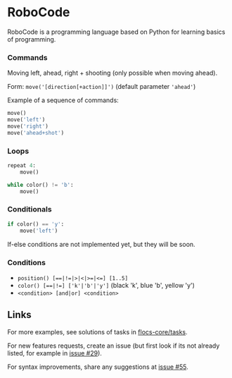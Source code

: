 # RoboCode

RoboCode is a programming language based on Python for learning basics of programming.

### Commands

Moving left, ahead, right + shooting (only possible when moving ahead).

Form: `move('[direction[+action]]')` (default parameter `'ahead'`)

Example of a sequence of commands:

```python
move()
move('left')
move('right')
move('ahead+shot')
```

### Loops

```python
repeat 4:
    move()
```

```python
while color() != 'b':
    move()
```


### Conditionals


```python
if color() == 'y':
    move('left')
```

If-else conditions are not implemented yet, but they will be soon.

### Conditions

- `position() [==|!=|>|<|>=|<=] [1..5]`
- `color() [==|!=] ['k'|'b'|'y']` (black 'k', blue 'b', yellow 'y')
- `<condition> [and|or] <condition>`


## Links

For more examples, see solutions of tasks in
[flocs-core/tasks](https://github.com/adaptive-learning/flocs-core/tree/master/tasks).

For new features requests, create an issue
(but first look if its not already listed,
for example in [issue #29](https://github.com/adaptive-learning/flocs-visual-components/issues/29)).

For syntax improvements, share any suggestions at
[issue #55](https://github.com/adaptive-learning/flocs-visual-components/issues/55).
